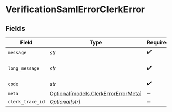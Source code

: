 # VerificationSamlErrorClerkError


## Fields

| Field                                                                    | Type                                                                     | Required                                                                 | Description                                                              | Example                                                                  |
| ------------------------------------------------------------------------ | ------------------------------------------------------------------------ | ------------------------------------------------------------------------ | ------------------------------------------------------------------------ | ------------------------------------------------------------------------ |
| `message`                                                                | *str*                                                                    | :heavy_check_mark:                                                       | N/A                                                                      | Invalid input                                                            |
| `long_message`                                                           | *str*                                                                    | :heavy_check_mark:                                                       | N/A                                                                      | The input provided does not meet the requirements.                       |
| `code`                                                                   | *str*                                                                    | :heavy_check_mark:                                                       | N/A                                                                      | 400_bad_request                                                          |
| `meta`                                                                   | [Optional[models.ClerkErrorErrorMeta]](../models/clerkerrorerrormeta.md) | :heavy_minus_sign:                                                       | N/A                                                                      | {}                                                                       |
| `clerk_trace_id`                                                         | *Optional[str]*                                                          | :heavy_minus_sign:                                                       | N/A                                                                      | trace_123456789abcd                                                      |